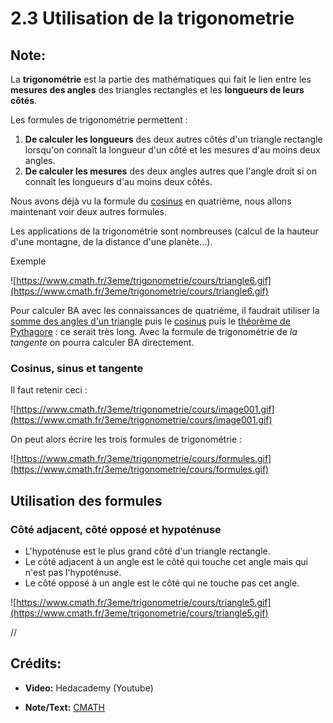 # 2.3 Utilisation de la trigonometrie

## Note:

La **trigonométrie** est la partie des mathématiques qui fait le lien entre les **mesures des angles** des triangles rectangles et les **longueurs de leurs côtés**.

Les formules de trigonométrie permettent : 

1. **De calculer les longueurs** des deux autres côtés d'un triangle rectangle lorsqu'on connaît la longueur d'un côté et les mesures d'au moins deux angles.
2. **De calculer les mesures** des deux angles autres que l'angle droit si on connaît les longueurs d'au moins deux côtés. 

Nous avons déjà vu la formule du [cosinus](https://www.cmath.fr/4eme/cosinus/cours.php) en quatrième, nous allons maintenant voir deux autres formules.

Les applications de la trigonométrie sont nombreuses (calcul de la hauteur d'une montagne, de la distance d'une planète...).

Exemple

![https://www.cmath.fr/3eme/trigonometrie/cours/triangle6.gif](https://www.cmath.fr/3eme/trigonometrie/cours/triangle6.gif)

Pour calculer BA avec les connaissances de quatrième, il faudrait utiliser la [somme des angles d'un triangle](https://www.cmath.fr/5eme/angles/cours.php#at) puis  le [cosinus](https://www.cmath.fr/4eme/cosinus/cours.php) puis le [théorème de Pythagore](https://www.cmath.fr/4eme/theoreme_de_pythagore/cours.php) : ce serait très long.
Avec la formule de trigonométrie de *la tangente* on pourra calculer BA directement.

### Cosinus, sinus et tangente

Il faut retenir ceci :

![https://www.cmath.fr/3eme/trigonometrie/cours/image001.gif](https://www.cmath.fr/3eme/trigonometrie/cours/image001.gif)

On peut alors écrire les trois formules de trigonométrie :

![https://www.cmath.fr/3eme/trigonometrie/cours/formules.gif](https://www.cmath.fr/3eme/trigonometrie/cours/formules.gif)

## Utilisation des formules

### Côté adjacent, côté opposé et hypoténuse

- L'hypoténuse est le plus grand côté d'un triangle rectangle.
- Le côté adjacent à un angle est le côté qui touche cet angle mais qui n'est pas l'hypoténuse.
- Le côté opposé à un angle est le côté qui ne touche pas cet angle.

![https://www.cmath.fr/3eme/trigonometrie/cours/triangle5.gif](https://www.cmath.fr/3eme/trigonometrie/cours/triangle5.gif)

//

## Crédits:

- **Video:** Hedacademy (Youtube)

- **Note/Text:** [CMATH](https://www.cmath.fr/3eme/trigonometrie/cours.php)